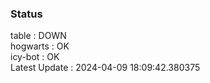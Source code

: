 ### Status


table : DOWN  
hogwarts : OK  
icy-bot : OK  
Latest Update : 2024-04-09 18:09:42.380375
